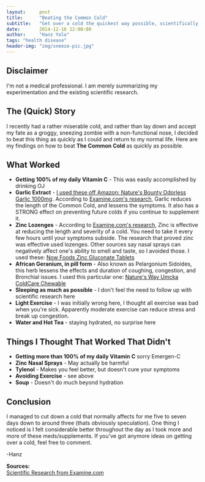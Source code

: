 ```yaml
---
layout:     post
title:      "Beating the Common Cold"
subtitle:   "Get over a cold the quickest way possible, scientifically proven"
date:       2014-12-16 12:00:00
author:     "Hanz Yolo"
tags: "health disease"
header-img: "img/sneeze-pic.jpg"
---
```


<h2 class="section-heading">Disclaimer</h2>

<p>I'm not a medical professional. I am merely summarizing my experimentation and the existing scientific research.</p>

<h2 class="section-heading">The (Quick) Story</h2>

<p>I recently had a rather miserable cold, and rather than lay down and accept my fate as a groggy, sneezing zombie with a non-functional nose, I decided to beat this thing as quickly as I could and return to my normal life. Here are my findings on how to beat <b>The Common Cold</b> as quickly as possible.</p>

<h2 class="section-heading">What Worked</h2>
  <ul>
    <li><b>Getting 100% of my daily Vitamin C</b> - This was easily accomplished by drinking OJ </li>
    <li><b>Garlic Extract</b> - <a href="http://www.amazon.com/gp/product/B002Y27JD8/ref=as_li_tl?ie=UTF8&camp=1789&creative=9325&creativeASIN=B002Y27JD8&linkCode=as2&tag=hanz06-20&linkId=ASJMXF2KSOSY4L7Z">I used these off Amazon: Nature's Bounty Odorless Garlic 1000mg</a><img src="http://ir-na.amazon-adsystem.com/e/ir?t=hanz06-20&l=as2&o=1&a=B002Y27JD8" width="1" height="1" border="0" alt="" style="border:none !important; margin:0px !important;" />. According to <a href="http://examine.com/supplements/Garlic/">Examine.com's research</a>, Garlic reduces the length of the Common Cold, and lessens the symptoms. It also has a STRONG effect on preventing future colds if you continue to supplement it.
    </li>
    <li><b>Zinc Lozenges</b> - According to <a href="http://examine.com/supplements/Zinc/">Examine.com's research</a>, Zinc is effective at reducing the length and severity of a cold. You need to take it every few hours until your symptoms subside. The research that proved zinc was effective used lozenges. Other sources say nasal sprays can negatively affect one's ability to smell and taste, so I avoided those. I used these: <a href="http://www.amazon.com/gp/product/B0013HV9O0/ref=as_li_tl?ie=UTF8&camp=1789&creative=390957&creativeASIN=B0013HV9O0&linkCode=as2&tag=hanz06-20&linkId=ZUSJY2FNF2KYLWCJ">Now Foods Zinc Gluconate Tablets</a><img src="http://ir-na.amazon-adsystem.com/e/ir?t=hanz06-20&l=as2&o=1&a=B0013HV9O0" width="1" height="1" border="0" alt="" style="border:none !important; margin:0px !important;" />
    </li>
    <li><b>African Geranium, in pill form</b> - Also known as Pelargonium Sidoides, this herb lessens the effects and duration of coughing, congestion, and Bronchial issues. I used this particular one: <a href="http://www.amazon.com/gp/product/B00138YEZK/ref=as_li_tl?ie=UTF8&camp=1789&creative=9325&creativeASIN=B00138YEZK&linkCode=as2&tag=hanz06-20&linkId=3T6HEM3TMNL4ZLGN">Nature's Way Umcka ColdCare Chewable</a><img src="http://ir-na.amazon-adsystem.com/e/ir?t=hanz06-20&l=as2&o=1&a=B00138YEZK" width="1" height="1" border="0" alt="" style="border:none !important; margin:0px !important;" />
    </li>
    <li><b>Sleeping as much as possible</b> - I don't feel the need to follow up with scientific research here</li>
    <li><b>Light Exercise</b> - I was initially wrong here, I thought all exercise was bad when you're sick. Apparently moderate exercise can reduce stress and break up congestion.</li>
    <li><b>Water and Hot Tea</b> - staying hydrated, no surprise here</li>
  </ul>

<h2 class="section-heading">Things I Thought That Worked That Didn't</h2>
  <ul>
    <li><b>Getting more than 100% of my daily Vitamin C</b> sorry Emergen-C</li>
    <li><b>Zinc Nasal Sprays</b> - May actually be harmful</li>
    <li><b>Tylenol</b> - Makes you feel better, but doesn't cure your symptoms</li>
    <li><b>Avoiding Exercise</b> - see above</li>
    <li><b>Soup</b> - Doesn't do much beyond hydration</li>
  </ul>

<h2 class="section-heading">Conclusion</h2>

<p>I managed to cut down a cold that normally affects for me five to seven days down to around three (thats obviously speculation). One thing I noticed is I felt considerable better throughout the day as I took more and more of these meds/supplements. If you've got anymore ideas on getting over a cold, feel free to comment.</p>  

-Hanz


<p><b>Sources:</b><br/><a href="http://store.examine.com/refer/hanz?loc=store%2Fstack-guides%2F">Scientific Research from Examine.com</a></p>
<!--<p>Placeholder text by <a href="http://spaceipsum.com/">Space Ipsum</a>. <p>Photographs by <a href="https://www.flickr.com/photos/nasacommons/">NASA on The Commons</a>.</p>
-->
